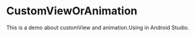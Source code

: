 CustomViewOrAnimation
=====================

This is a demo about customView and animation.Using in Android Studio.
